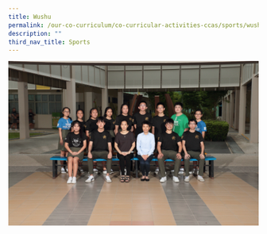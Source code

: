 ```yaml
---
title: Wushu
permalink: /our-co-curriculum/co-curricular-activities-ccas/sports/wushu/
description: ""
third_nav_title: Sports
---
```

![](/images/Wushu.png)